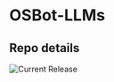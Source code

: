 # OSBot-LLMs

## Repo details

![Current Release](https://img.shields.io/badge/release-v0.2.17-blue)
